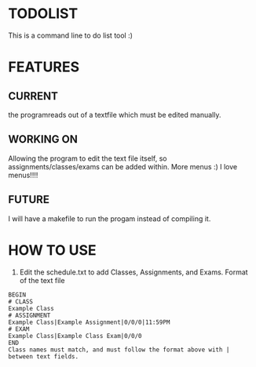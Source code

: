 # TODOLIST
This is a command line to do list tool :)

# FEATURES
## CURRENT
the programreads out of a textfile which must be edited manually.
## WORKING ON
Allowing the program to edit the text file itself, so assignments/classes/exams can be added within. 
More menus :) I love menus!!!!
## FUTURE
I will have a makefile to run the progam instead of compiling it.

# HOW TO USE
1. Edit the schedule.txt to add Classes, Assignments, and Exams. 
Format of the text file
```
BEGIN
# CLASS
Example Class
# ASSIGNMENT 
Example Class|Example Assignment|0/0/0|11:59PM
# EXAM
Example Class|Example Class Exam|0/0/0
END
Class names must match, and must follow the format above with | between text fields. 
```
